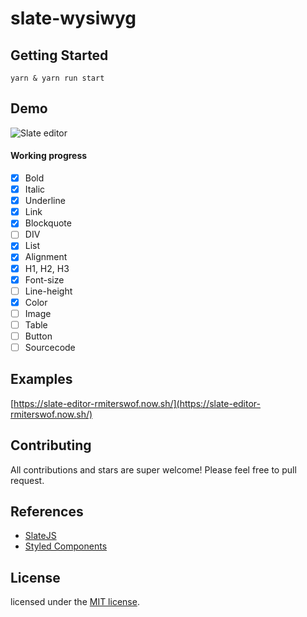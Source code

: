 # slate-wysiwyg

## Getting Started
    yarn & yarn run start
## Demo

![Slate editor](https://picture-original.fevercdn.com/page-www-201781-1501561846070.png)

#### Working progress
- [x] Bold
- [x] Italic
- [x] Underline
- [x] Link
- [x] Blockquote
- [ ] DIV
- [x] List
- [x] Alignment
- [x] H1, H2, H3
- [x] Font-size
- [ ] Line-height
- [x] Color
- [ ] Image
- [ ] Table
- [ ] Button
- [ ] Sourcecode

## Examples

[https://slate-editor-rmiterswof.now.sh/](https://slate-editor-rmiterswof.now.sh/)

## Contributing

All contributions and stars are super welcome! Please feel free to pull request.

## References
- [SlateJS](https://github.com/ianstormtaylor/slate)
- [Styled Components](https://github.com/styled-components/styled-components)
## License

licensed under the [MIT license](LICENSE).
